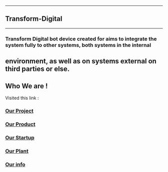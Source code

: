 __________________
## Transform-Digital
***
### Transform Digital  bot device created for aims to integrate the system fully to other systems, both systems in the internal 
environment, as well as on systems external on third parties or else. 
---
## Who We are !
Visited this link : 
### [Our Project](https://transfromdigital.github.io/about/) 
### [Our Product](https://takasimura.mybigcommerce.com/)
### [Our Startup](https://angel.co/indonesia-transform-education)
### [Our Plant](https://www.f6s.com/mayakarya)
### [Our info](https://www.crunchbase.com/organization/the-amh-news-syndicate)
